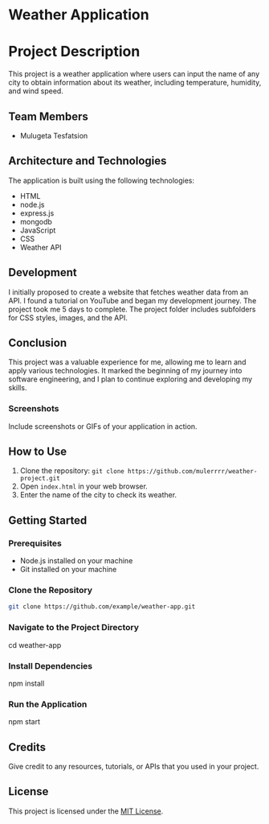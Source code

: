 
# Weather Application

# Project Description

This project is a weather application where users can input the name of any city to obtain information about its weather, including temperature, humidity, and wind speed.

## Team Members

- Mulugeta Tesfatsion

## Architecture and Technologies

The application is built using the following technologies:

- HTML
- node.js
- express.js
- mongodb
- JavaScript
- CSS
- Weather API

## Development

I initially proposed to create a website that fetches weather data from an API. I found a tutorial on YouTube and began my development journey. The project took me 5 days to complete. The project folder includes subfolders for CSS styles, images, and the API.

## Conclusion

This project was a valuable experience for me, allowing me to learn and apply various technologies. It marked the beginning of my journey into software engineering, and I plan to continue exploring and developing my skills.

### Screenshots

Include screenshots or GIFs of your application in action.

## How to Use

1. Clone the repository: `git clone https://github.com/mulerrrr/weather-project.git`
2. Open `index.html` in your web browser.
3. Enter the name of the city to check its weather.

## Getting Started

### Prerequisites
- Node.js installed on your machine
- Git installed on your machine

### Clone the Repository
```bash
git clone https://github.com/example/weather-app.git
```
### Navigate to the Project Directory
cd weather-app

### Install Dependencies
npm install

### Run the Application
npm start


## Credits

Give credit to any resources, tutorials, or APIs that you used in your project.

## License

This project is licensed under the [MIT License](LICENSE).


